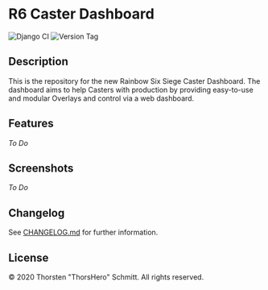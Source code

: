 # R6 Caster Dashboard

![Django CI](https://github.com/sthorsten/CasterDashboard2/workflows/Django%20CI/badge.svg)
![Version Tag](https://img.shields.io/badge/version-2.0.0--beta3-blue)

## Description

This is the repository for the new Rainbow Six Siege Caster Dashboard.
The dashboard aims to help Casters with production by providing easy-to-use and modular Overlays and control via a web dashboard.

## Features
*To Do*

## Screenshots
*To Do*

## Changelog

See [CHANGELOG.md](CHANGELOG.md) for further information.

## License

&#169; 2020 Thorsten "ThorsHero" Schmitt. All rights reserved.
